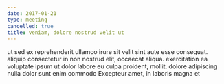 ```yaml
---
date: 2017-01-21
type: meeting
cancelled: true
title: veniam, dolore nostrud velit ut
---
```

ut sed ex reprehenderit ullamco irure sit velit sint aute esse consequat. aliquip consectetur in non nostrud elit, occaecat aliqua. exercitation ea voluptate ipsum ut dolor labore eu culpa proident, mollit. dolore adipiscing nulla dolor sunt enim commodo Excepteur amet, in laboris magna et
